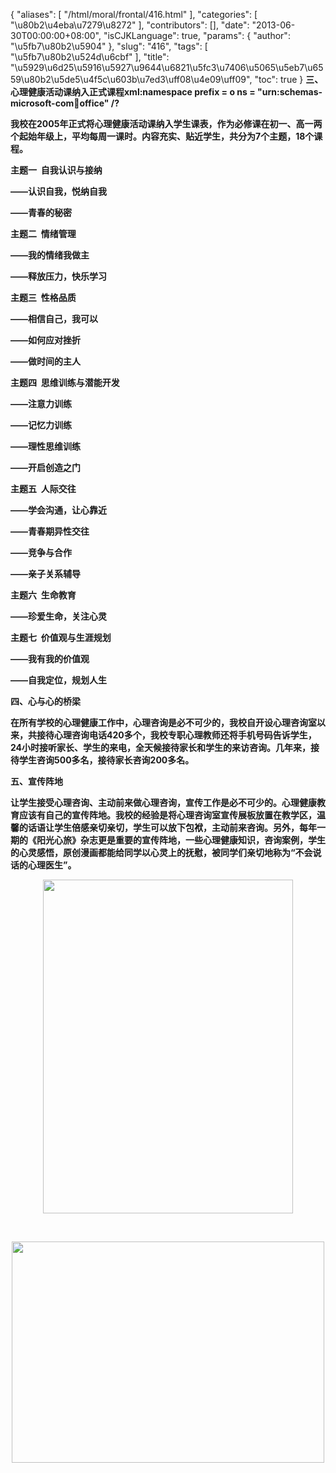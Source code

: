 {
    "aliases": [
        "/html/moral/frontal/416.html"
    ],
    "categories": [
        "\u80b2\u4eba\u7279\u8272"
    ],
    "contributors": [],
    "date": "2013-06-30T00:00:00+08:00",
    "isCJKLanguage": true,
    "params": {
        "author": "\u5fb7\u80b2\u5904"
    },
    "slug": "416",
    "tags": [
        "\u5fb7\u80b2\u524d\u6cbf"
    ],
    "title": "\u5929\u6d25\u5916\u5927\u9644\u6821\u5fc3\u7406\u5065\u5eb7\u6559\u80b2\u5de5\u4f5c\u603b\u7ed3\uff08\u4e09\uff09",
    "toc": true
}
**三、心理健康活动课纳入正式课程xml:namespace prefix = o ns = "urn:schemas-microsoft-com:office:office" /?**

**我校在2005年正式将心理健康活动课纳入学生课表，作为必修课在初一、高一两个起始年级上，平均每周一课时。内容充实、贴近学生，共分为7个主题，18个课程。**

**主题一  自我认识与接纳**

**——认识自我，悦纳自我**

**——青春的秘密**

**主题二  情绪管理**

**——我的情绪我做主**

**——释放压力，快乐学习**

**主题三  性格品质**

**——相信自己，我可以**

**——如何应对挫折**

**——做时间的主人**

**主题四  思维训练与潜能开发**

**——注意力训练**

**——记忆力训练**

**——理性思维训练**

**——开启创造之门**

**主题五  人际交往**

**——学会沟通，让心靠近**

**——青春期异性交往**

**——竞争与合作**

**——亲子关系辅导**

**主题六  生命教育**

**——珍爱生命，关注心灵**

**主题七  价值观与生涯规划**

**——我有我的价值观**

**——自我定位，规划人生**

**四、心与心的桥梁**

**在所有学校的心理健康工作中，心理咨询是必不可少的，我校自开设心理咨询室以来，共接待心理咨询电话420多个，我校专职心理教师还将手机号码告诉学生，24小时接听家长、学生的来电，全天候接待家长和学生的来访咨询。几年来，接待学生咨询500多名，接待家长咨询200多名。**

**五、宣传阵地**

**让学生接受心理咨询、主动前来做心理咨询，宣传工作是必不可少的。心理健康教育应该有自己的宣传阵地。我校的经验是将心理咨询室宣传展板放置在教学区，温馨的话语让学生倍感亲切亲切，学生可以放下包袱，主动前来咨询。另外，每年一期的《阳光心旅》杂志更是重要的宣传阵地，一些心理健康知识，咨询案例，学生的心灵感悟，原创漫画都能给同学以心灵上的抚慰，被同学们亲切地称为“不会说话的心理医生”。**

**<img
    src="https://cdn.tfls.online/mirror/full/8c4c56558570dc4e9f2ccfcb0877fcbb906be7ae.jpg"
    style="display:block;margin-left:auto;margin-right:auto;"
    decoding="async"
    fetchpriority="auto"
    loading="lazy"
    height="534"
    width="400"
/>**

 

**<img
    src="https://cdn.tfls.online/mirror/full/596f98020da3fadd3a8b12552b13c9b5995a4805.jpg"
    style="display:block;margin-left:auto;margin-right:auto;"
    decoding="async"
    fetchpriority="auto"
    loading="lazy"
    height="354"
    width="500"
/>**

